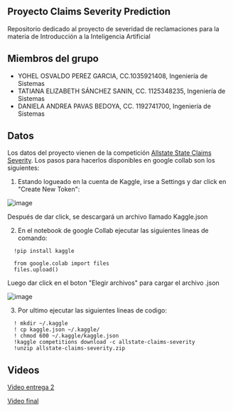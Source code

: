 ## Proyecto Claims Severity Prediction

Repositorio dedicado al proyecto de severidad de reclamaciones para la materia de Introducción a la Inteligencia Artificial

## Miembros del grupo
* YOHEL OSVALDO PEREZ GARCIA, CC.1035921408, Ingeniería de Sistemas
* TATIANA ELIZABETH SÁNCHEZ SANIN, CC. 1125348235, Ingeniería de Sistemas
* DANIELA ANDREA PAVAS BEDOYA, CC. 1192741700, Ingeniería de Sistemas

## Datos
Los datos del proyecto vienen de la competición [Allstate State Claims Severity](https://www.kaggle.com/competitions/allstate-claims-severity/data). Los pasos para hacerlos disponibles en google collab son los siguientes:  

1. Estando logueado en la cuenta de Kaggle, irse a Settings y dar click en "Create New Token":  

![image](https://user-images.githubusercontent.com/55060788/233893979-2d67dfe3-432b-43d0-8682-3977f63827c3.png)

Después de dar click, se descargará un archivo llamado Kaggle.json

2. En el notebook de google Collab ejecutar las siguientes lineas de comando:
```
  !pip install kaggle
  
  from google.colab import files 
  files.upload()
```
Luego dar click en el boton "Elegir archivos" para cargar el archivo .json

![image](https://user-images.githubusercontent.com/55060788/233894298-1c75936e-c9ab-4c9d-8264-da97fa2920e0.png)

3. Por ultimo ejecutar las siguientes lineas de codigo:

```
  ! mkdir ~/.kaggle
  ! cp kaggle.json ~/.kaggle/
  ! chmod 600 ~/.kaggle/kaggle.json
  !kaggle competitions download -c allstate-claims-severity
  !unzip allstate-claims-severity.zip
```


## Videos

[Video entrega 2](https://youtu.be/wNEXl7stYR4)

[Video final](https://youtu.be/r8KTdwIX76M)
